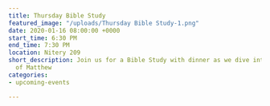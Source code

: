 ```yaml
---
title: Thursday Bible Study
featured_image: "/uploads/Thursday Bible Study-1.png"
date: 2020-01-16 08:00:00 +0000
start_time: 6:30 PM
end_time: 7:30 PM
location: Nitery 209
short_description: Join us for a Bible Study with dinner as we dive into the book
  of Matthew
categories:
- upcoming-events

---
```

